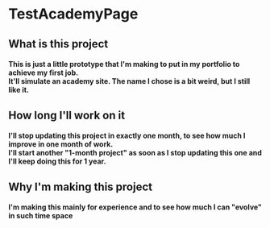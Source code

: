 # TestAcademyPage <br>

<h2>What is this project</h2>
<h4>This is just a little prototype that I'm making to put in my portfolio to achieve my first job.
  <br>
  It'll simulate an academy site. The name I chose is a bit weird, but I still like it.</h4>

<h2>How long I'll work on it</h2>
<h4>I'll stop updating this project in exactly one month, to see how much I improve in one month of work.
  <br>
  I'll start another "1-month project" as soon as I stop updating this one and I'll keep doing this for 1 year.</h4>
  
<h2>Why I'm making this project</h2>
<h4>I'm making this mainly for experience and to see how much I can "evolve" in such time space</h4>
